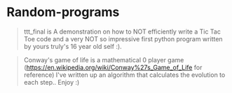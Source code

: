 # Random-programs
> ttt_final is A demonstration on how to NOT efficiently write a Tic Tac Toe code and a very NOT so impressive first python program written by yours truly's 16 year old self :).

>Conway's game of life is a mathematical 0 player game (https://en.wikipedia.org/wiki/Conway%27s_Game_of_Life for reference) I've written up an algorithm that calculates the evolution to each step.. Enjoy :)
